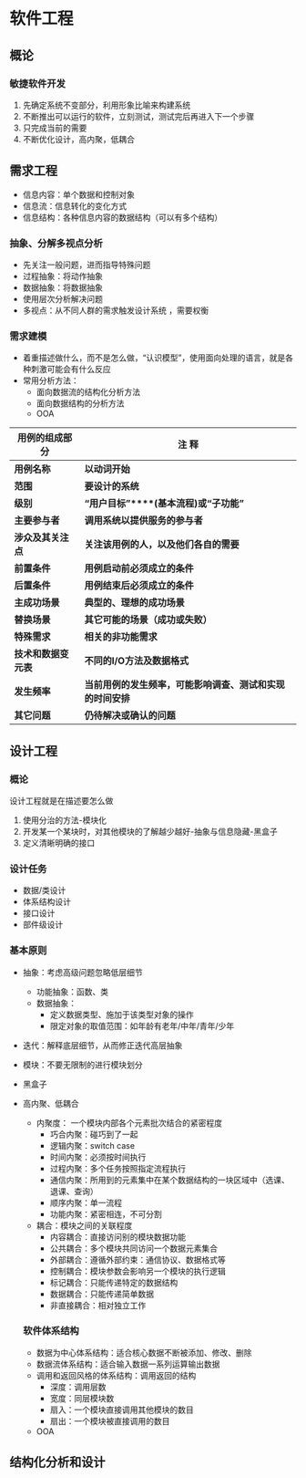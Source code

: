 # 软件工程

## 概论

### 敏捷软件开发

1. 先确定系统不变部分，利用形象比喻来构建系统
2. 不断推出可以运行的软件，立刻测试，测试完后再进入下一个步骤
3. 只完成当前的需要
4. 不断优化设计，高内聚，低耦合

## 需求工程

* 信息内容：单个数据和控制对象
* 信息流：信息转化的变化方式
* 信息结构：各种信息内容的数据结构（可以有多个结构）

### 抽象、分解多视点分析

* 先关注一般问题，进而指导特殊问题
* 过程抽象：将动作抽象
* 数据抽象：将数据抽象
* 使用层次分析解决问题
* 多视点：从不同人群的需求触发设计系统 ，需要权衡

### 需求建模

* 着重描述做什么，而不是怎么做，“认识模型”，使用面向处理的语言，就是各种刺激可能会有什么反应
* 常用分析方法：
  * 面向数据流的结构化分析方法
  * 面向数据结构的分析方法
  * OOA

| **用例的组成部分**   | **注  释**                                                   |
| -------------------- | ------------------------------------------------------------ |
| **用例名称**         | **以动词开始**                                               |
| **范围**             | **要设计的系统**                                             |
| **级别**             | **“****用户目标****”****(****基本流程****)****或****“****子功能****”** |
| **主要参与者**       | **调用系统以提供服务的参与者**                               |
| **涉众及其关注点**   | **关注该用例的人，以及他们各自的需要**                       |
| **前置条件**         | **用例启动前必须成立的条件**                                 |
| **后置条件**         | **用例结束后必须成立的条件**                                 |
| **主成功场景**       | **典型的、理想的成功场景**                                   |
| **替换场景**         | **其它可能的场景（成功或失败）**                             |
| **特殊需求**         | **相关的非功能需求**                                         |
| **技术和数据变元表** | **不同的****I/O****方法及数据格式**                          |
| **发生频率**         | **当前用例的发生频率，可能影响调查、测试和实现的时间安排**   |
| **其它问题**         | **仍待解决或确认的问题**                                     |

## 设计工程

### 概论

设计工程就是在描述要怎么做

1. 使用分治的方法-模块化
2. 开发某一个某块时，对其他模块的了解越少越好-抽象与信息隐藏-黑盒子
3. 定义清晰明确的接口

### 设计任务

* 数据/类设计
* 体系结构设计
* 接口设计
* 部件级设计

### 基本原则

* 抽象：考虑高级问题忽略低层细节

  * 功能抽象：函数、类
  * 数据抽象：
    * 定义数据类型、施加于该类型对象的操作
    * 限定对象的取值范围：如年龄有老年/中年/青年/少年

* 迭代：解释底层细节，从而修正迭代高层抽象

* 模块：不要无限制的进行模块划分

* 黑盒子

* 高内聚、低耦合

  * 内聚度： 一个模块内部各个元素批次结合的紧密程度
    * 巧合内聚：碰巧到了一起
    * 逻辑内聚：switch case
    * 时间内聚：必须按时间执行
    * 过程内聚：多个任务按照指定流程执行
    * 通信内聚：所用到的元素集中在某个数据结构的一块区域中（选课、退课、查询）
    * 顺序内聚：单一流程
    * 功能内聚：紧密相连，不可分割
  * 耦合：模块之间的关联程度
    * 内容耦合：直接访问别的模块数据功能
    * 公共耦合：多个模块共同访问一个数据元素集合
    * 外部耦合：遵循外部约束：通信协议、数据格式等
    * 控制耦合：模块参数会影响另一个模块的执行逻辑
    * 标记耦合：只能传递特定的数据结构
    * 数据耦合：只能传递简单数据
    * 非直接耦合：相对独立工作

  

  ### 软件体系结构

  

  * 数据为中心体系结构：适合核心数据不断被添加、修改、删除
  * 数据流体系结构：适合输入数据一系列运算输出数据
  * 调用和返回风格的体系结构：调用返回的结构
    * 深度：调用层数
    * 宽度：同层模块数
    * 扇入：一个模块直接调用其他模块的数目
    * 扇出：一个模块被直接调用的数目
  * OOA



## 结构化分析和设计

